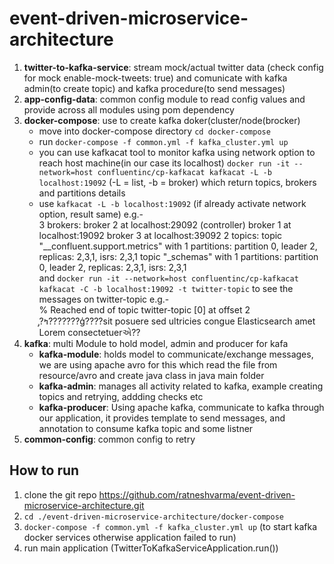 # event-driven-microservice-architecture
1. <b>twitter-to-kafka-service</b>: stream mock/actual twitter data (check config for mock  enable-mock-tweets: true) and comunicate with kafka admin(to create topic) and kafka procedure(to send messages)
2. <b>app-config-data</b>: common config module to read config values and provide across all modules using pom dependency
3. <b>docker-compose</b>: use to create kafka doker(cluster/node(brocker) </br>
  	 - move into docker-compose directory `cd docker-compose` </br>
	 - run `docker-compose -f common.yml -f kafka_cluster.yml up` </br>
	 - you can use kafkacat tool to monitor kafka using network option to reach host machine(in our case its localhost) `docker run -it --network=host confluentinc/cp-kafkacat kafkacat -L -b localhost:19092` (-L = list, -b = broker) which return topics, brokers and partitions details</br>
	 - use `kafkacat -L -b localhost:19092` (if already activate network option, result same) e.g.- </br>
	     3 brokers:
  			 broker 2 at localhost:29092 (controller)
  			 broker 1 at localhost:19092
  			 broker 3 at localhost:39092
 			2 topics:
  				topic "__confluent.support.metrics" with 1 partitions:
   				 partition 0, leader 2, replicas: 2,3,1, isrs: 2,3,1
 				 topic "_schemas" with 1 partitions:
    				 partition 0, leader 2, replicas: 2,3,1, isrs: 2,3,1<br> and `docker run -it --network=host confluentinc/cp-kafkacat kafkacat -C -b localhost:19092 -t twitter-topic` to see the messages on twitter-topic e.g.- <br> % Reached end of topic twitter-topic [0] at offset 2<br>
̡?ߤ???????ģ????sit posuere sed ultricies congue Elasticsearch amet Lorem consectetuerએ??<br>
4. <b>kafka</b>: multi Module to hold model, admin and producer for kafa<br>
	 - <b>kafka-module</b>: holds model to communicate/exchange messages, we are using apache avro for this which read the file from resource/avro  and create java class in java main folder<br>
	 - <b>kafka-admin</b>: manages all activity related to kafka, example creating topics and retrying, addding checks etc<br>
	 - <b>kafka-producer</b>: Using apache kafka, communicate to kafka through our application, it provides template to send messages, and annotation to consume kafka topic and some listner<br>
5. <b>common-config</b>: common config to retry 


## How to run
1. clone the git repo <a href="https://github.com/ratneshvarma/event-driven-microservice-architecture.git">https://github.com/ratneshvarma/event-driven-microservice-architecture.git</a>
2. `cd ./event-driven-microservice-architecture/docker-compose` 
3. `docker-compose -f common.yml -f kafka_cluster.yml up` (to start kafka docker services otherwise application failed to run)
4. run main application (TwitterToKafkaServiceApplication.run())
	 
    				 
   
    	
	 